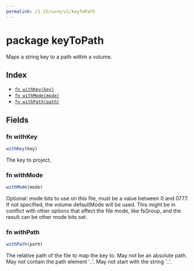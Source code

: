 ```yaml
---
permalink: /1.15/core/v1/keyToPath
---
```


# package keyToPath

Maps a string key to a path within a volume.

## Index

* [`fn withKey(key)`](#fn-withkey)
* [`fn withMode(mode)`](#fn-withmode)
* [`fn withPath(path)`](#fn-withpath)

## Fields

### fn withKey

```ts
withKey(key)
```

The key to project.

### fn withMode

```ts
withMode(mode)
```

Optional: mode bits to use on this file, must be a value between 0 and 0777. If not specified, the volume defaultMode will be used. This might be in conflict with other options that affect the file mode, like fsGroup, and the result can be other mode bits set.

### fn withPath

```ts
withPath(path)
```

The relative path of the file to map the key to. May not be an absolute path. May not contain the path element '..'. May not start with the string '..'.